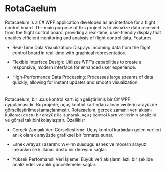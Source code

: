 # RotaCaelum

Rotacaelum is a C# WPF application developed as an interface for a flight control board. The main purpose of this project is to visualize data received from the flight control board, providing a real-time, user-friendly display that enables efficient monitoring and analysis of flight control data.
Features

* Real-Time Data Visualization: Displays incoming data from the flight control board in real-time with graphical representation.

* Flexible Interface Design: Utilizes WPF’s capabilities to create a responsive, modern interface for enhanced user experience.

* High-Performance Data Processing: Processes large streams of data quickly, allowing for instant updates and smooth visualization.


#

Rotacaelum, bir uçuş kontrol kartı için geliştirilmiş bir C# WPF uygulamasıdır. Bu projede, uçuş kontrol kartından alınan verilerin arayüzde görselleştirilmesi amaçlanmıştır. Rotacaelum, gerçek zamanlı veri akışını kullanıcı dostu bir arayüz ile sunarak, uçuş kontrol kartı verilerinin analizini ve görsel takibini kolaylaştırır.
Özellikler

* Gerçek Zamanlı Veri Görselleştirme: Uçuş kontrol kartından gelen verileri anlık olarak arayüzde grafiksel bir formatta sunar.

* Esnek Arayüz Tasarımı: WPF’in sunduğu esnek ve modern arayüz imkanları ile kullanıcı dostu bir deneyim sağlar.

* Yüksek Performanslı Veri İşleme: Büyük veri akışlarını hızlı bir şekilde analiz eder ve anlık güncellemeler sağlar.
